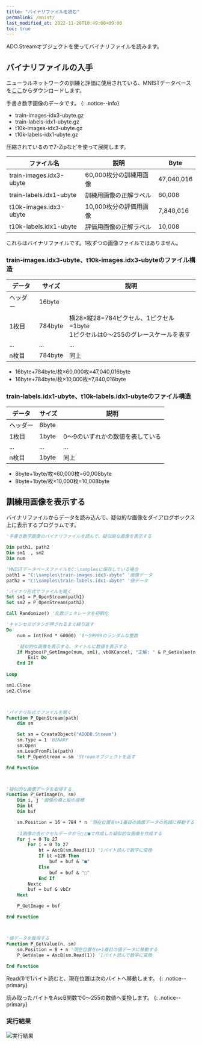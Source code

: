```yaml
---
title: "バイナリファイルを読む"
permalink: /mnist/
last_modified_at: 2022-11-20T10:49:00+09:00
toc: true
---
```


ADO.Streamオブジェクトを使ってバイナリファイルを読みます。


## バイナリファイルの入手

ニューラルネットワークの訓練と評価に使用されている、MNISTデータベースを[ここ](http://yann.lecun.com/exdb/mnist/)からダウンロードします。

手書き数字画像のデータです。
{: .notice--info}

- train-images-idx3-ubyte.gz
- train-labels-idx1-ubyte.gz
- t10k-images-idx3-ubyte.gz
- t10k-labels-idx1-ubyte.gz

圧縮されているので7-Zipなどを使って展開します。

|ファイル名|説明|Byte|
|---|---|---|
|train-images.idx3-ubyte|60,000枚分の訓練用画像|47,040,016|
|train-labels.idx1-ubyte|訓練用画像の正解ラベル|60,008|
|t10k-images.idx3-ubyte|10,000枚分の評価用画像|7,840,016|
|t10k-labels.idx1-ubyte|評価用画像の正解ラベル|10,008|

これらはバイナリファイルです。1枚ずつの画像ファイルではありません。


### train-images.idx3-ubyte、t10k-images.idx3-ubyteのファイル構造

|データ|サイズ|説明|
|---|---|---|
|ヘッダー|16byte||
|1枚目|784byte|横28×縦28=784ピクセル、1ピクセル=1byte<br/>1ピクセルは0～255のグレースケールを表す|
|...|...|...|
|n枚目|784byte|同上|

- 16byte+784byte/枚×60,000枚=47,040,016byte
- 16byte+784byte/枚×10,000枚=7,840,016byte


### train-labels.idx1-ubyte、t10k-labels.idx1-ubyteのファイル構造

|データ|サイズ|説明|
|---|---|---|
|ヘッダー|8byte||
|1枚目|1byte|0～9のいずれかの数値を表している|
|...|...|...|
|n枚目|1byte|同上|

- 8byte+1byte/枚×60,000枚=60,008byte
- 8byte+1byte/枚×10,000枚=10,008byte


## 訓練用画像を表示する

バイナリファイルからデータを読み込んで、疑似的な画像をダイアログボックス上に表示するプログラムです。

```vb
'手書き数字画像のバイナリファイルを読んで、疑似的な画像を表示する

Dim path1, path2
Dim sm1  , sm2
Dim num

'MNISTデータベースファイルをC:\samplesに保存している場合
path1 = "C:\samples\train-images.idx3-ubyte" '画像データ
path2 = "C:\samples\train-labels.idx1-ubyte" '値データ

'バイナリ形式でファイルを開く
Set sm1 = P_OpenStream(path1)
Set sm2 = P_OpenStream(path2)

Call Randomize() '乱数ジェネレータを初期化

'キャンセルボタンが押されるまで繰り返す
Do
    num = Int(Rnd * 60000) '0～59999のランダムな整数

    '疑似的な画像を表示する、タイトルに数値を表示する
    If Msgbox(P_GetImage(num, sm1), vbOKCancel, "正解: " & P_GetValue(num, sm2)) = vbCancel Then
        Exit Do
    End If
    
Loop

sm1.Close
sm2.Close



'バイナリ形式でファイルを開く
Function P_OpenStream(path)
    dim sm

    Set sm = CreateObject("ADODB.Stream")
    sm.Type = 1 'BINARY
    sm.Open
    sm.LoadFromFile(path)
    Set P_OpenStream = sm 'Streamオブジェクトを返す

End Function



'疑似的な画像データを取得する
Function P_GetImage(n, sm)
    Dim i, j '画像の横と縦の座標
    Dim bt
    Dim buf

    sm.Position = 16 + 784 * n '現在位置をn+1番目の画像データの先頭に移動する
    
    '1画像の各ピクセルデータから□と■で作成した疑似的な画像を作成する
    For j = 0 To 27
        For i = 0 To 27
            bt = AscB(sm.Read(1)) '1バイト読んで数字に変換
            If bt <128 Then
                buf = buf & "■"
            Else
                buf = buf & "□"
            End If
        Nextc
        buf = buf & vbCr
    Next

    P_GetImage = buf

End Function



'値データを取得する
Function P_GetValue(n, sm)
    sm.Position = 8 + n '現在位置をn+1番目の値データに移動する
    P_GetValue = AscB(sm.Read(1)) '1バイト読んで数字に変換
    
End Function
```

Read(1)で1バイト読むと、現在位置は次のバイトへ移動します。
{: .notice--primary}

読み取ったバイトをAscB関数で0～255の数値へ変換します。
{: .notice--primary}


### 実行結果

![実行結果](/vbscript/assets/images/mnist.jpg)
